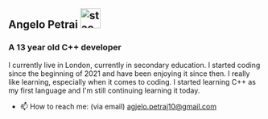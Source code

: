 ## Angelo Petrai [<img src='https://upload.wikimedia.org/wikipedia/commons/thumb/e/ef/Stack_Overflow_icon.svg/1200px-Stack_Overflow_icon.svg.png' alt='stackoverflow' height='40'>](https://stackoverflow.com/users/17175449/apetrai) 
### A 13 year old C++ developer
I currently live in London, currently in secondary education. 
I started coding since the beginning of 2021 and have been enjoying it since then. 
I really like learning, especially when it comes to coding.
I started learning C++ as my first language and I'm still continuing learning it today.


- 📫 How to reach me: (via email) agjelo.petraj10@gmail.com 


